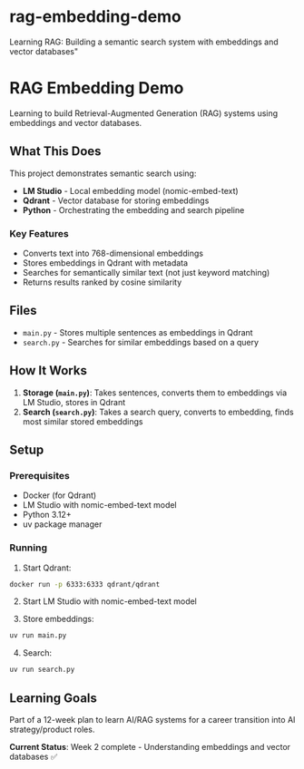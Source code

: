 # rag-embedding-demo
Learning RAG: Building a semantic search system with embeddings and vector databases"

# RAG Embedding Demo

Learning to build Retrieval-Augmented Generation (RAG) systems using embeddings and vector databases.

## What This Does

This project demonstrates semantic search using:
- **LM Studio** - Local embedding model (nomic-embed-text)
- **Qdrant** - Vector database for storing embeddings
- **Python** - Orchestrating the embedding and search pipeline

### Key Features
- Converts text into 768-dimensional embeddings
- Stores embeddings in Qdrant with metadata
- Searches for semantically similar text (not just keyword matching)
- Returns results ranked by cosine similarity

## Files

- `main.py` - Stores multiple sentences as embeddings in Qdrant
- `search.py` - Searches for similar embeddings based on a query

## How It Works

1. **Storage (`main.py`)**: Takes sentences, converts them to embeddings via LM Studio, stores in Qdrant
2. **Search (`search.py`)**: Takes a search query, converts to embedding, finds most similar stored embeddings

## Setup

### Prerequisites
- Docker (for Qdrant)
- LM Studio with nomic-embed-text model
- Python 3.12+
- uv package manager

### Running

1. Start Qdrant:
```bash
docker run -p 6333:6333 qdrant/qdrant
```

2. Start LM Studio with nomic-embed-text model

3. Store embeddings:
```bash
uv run main.py
```

4. Search:
```bash
uv run search.py
```

## Learning Goals

Part of a 12-week plan to learn AI/RAG systems for a career transition into AI strategy/product roles.

**Current Status**: Week 2 complete - Understanding embeddings and vector databases ✅
